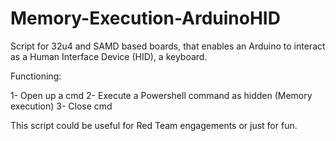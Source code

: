 # Memory-Execution-ArduinoHID

Script for 32u4 and SAMD based boards, that enables an Arduino to interact as a Human Interface Device (HID), a keyboard.

Functioning:

1- Open up a cmd
2- Execute a Powershell command as hidden (Memory execution)
3- Close cmd

This script could be useful for Red Team engagements or just for fun.
